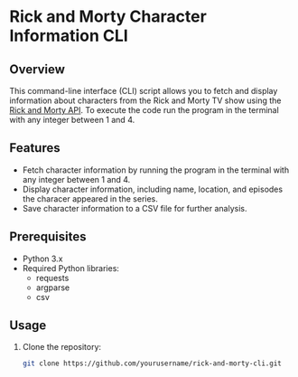 # Rick and Morty Character Information CLI

## Overview

This command-line interface (CLI) script allows you to fetch and display information about characters from the Rick and Morty TV show using the [Rick and Morty API](https://rickandmortyapi.com/).
To execute the code run the program in the terminal with any integer between 1 and 4.

## Features

- Fetch character information by running the program in the terminal with any integer between 1 and 4.
- Display character information, including name, location, and episodes the characer appeared in the series.
- Save character information to a CSV file for further analysis.

## Prerequisites

- Python 3.x
- Required Python libraries:
  - requests
  - argparse
  - csv

## Usage

1. Clone the repository:

   ```bash
   git clone https://github.com/yourusername/rick-and-morty-cli.git
